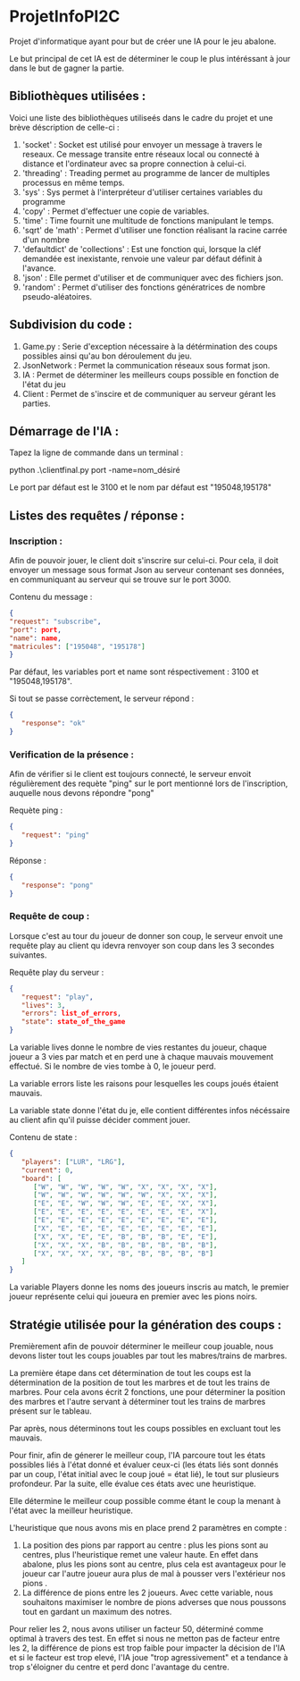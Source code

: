 # ProjetInfoPI2C
Projet d'informatique ayant pour but de créer une IA pour le jeu abalone.

Le but principal de cet IA est de déterminer le coup le plus intéréssant à jour dans le but de gagner la partie.

## Bibliothèques utilisées : 

Voici une liste des bibliothèques utiliseés dans le cadre du projet et une brève déscription de celle-ci : 
1) 'socket' : Socket est utilisé pour envoyer un message à travers le reseaux. Ce message transite entre réseaux local ou connecté à distance et l'ordinateur avec sa propre connection à celui-ci.
2) 'threading' : Treading permet au programme de lancer de multiples processus en même temps.
3) 'sys' : Sys permet à l'interpréteur d'utiliser certaines variables du programme
4) 'copy' : Permet d'effectuer une copie de variables.
5) 'time' : Time fournit une multitude de fonctions manipulant le temps.
6) 'sqrt' de 'math' : Permet d'utiliser une fonction réalisant la racine carrée d'un nombre
7) 'defaultdict' de 'collections' : Est une fonction qui, lorsque la cléf demandée est inexistante, renvoie une valeur par défaut définit à l'avance.
8) 'json' : Elle permet d'utiliser et de communiquer avec des fichiers json.
9) 'random' : Permet d'utiliser des fonctions génératrices de nombre pseudo-aléatoires.

## Subdivision du code : 

1) Game.py : Serie d'exception nécessaire à la détérmination des coups possibles ainsi qu'au bon déroulement du jeu. 
2) JsonNetwork : Permet la communication réseaux sous format json.
3) IA : Permet de déterminer les meilleurs coups possible en fonction de l'état du jeu
4) Client : Permet de s'inscire et de communiquer au serveur gérant les parties.


## Démarrage de l'IA : 
Tapez la ligne de commande dans un terminal : 

python .\clientfinal.py port -name=nom_désiré

Le port par défaut est le 3100 et le nom par défaut est "195048,195178"

## Listes des requêtes / réponse : 

### Inscription : 

Afin de pouvoir jouer, le client doit s'inscrire sur celui-ci. Pour cela, il doit envoyer un message sous format Json au serveur contenant ses données, en communiquant au serveur qui se trouve sur le port 3000.

Contenu du message : 

```json
{
"request": "subscribe",
"port": port,
"name": name,
"matricules": ["195048", "195178"]
}
```

Par défaut, les variables port et name sont réspectivement : 3100 et "195048,195178".

Si tout se passe corrèctement, le serveur répond : 

```json
{
   "response": "ok"
}
```


### Verification de la présence : 


 Afin de vérifier si le client est toujours connecté, le serveur envoit régulièrement des requète "ping" sur le port mentionné lors de l'inscription, auquelle nous devons répondre "pong"

Requète ping : 

```json
{
   "request": "ping"
}
```
Réponse : 

```json
{
   "response": "pong"
}
```

### Requête de coup : 



Lorsque c'est au tour du joueur de donner son coup, le serveur envoit une requête play au client qu idevra renvoyer son coup dans les 3 secondes suivantes.


Requête play du serveur : 

```json
{
   "request": "play",
   "lives": 3,
   "errors": list_of_errors,
   "state": state_of_the_game
}
```

La variable lives donne le nombre de vies restantes du joueur, chaque joueur a 3 vies par match et en perd une à chaque mauvais mouvement effectué. Si le nombre de vies tombe à 0, le joueur perd.

La variable errors liste les raisons pour lesquelles les coups joués étaient mauvais.

La variable state donne l'état du je, elle contient différentes infos nécéssaire au client afin qu'il puisse décider comment jouer. 

Contenu de state : 

```json
{
   "players": ["LUR", "LRG"],
   "current": 0,
   "board": [
      ["W", "W", "W", "W", "W", "X", "X", "X", "X"],
      ["W", "W", "W", "W", "W", "W", "X", "X", "X"],
      ["E", "E", "W", "W", "W", "E", "E", "X", "X"],
      ["E", "E", "E", "E", "E", "E", "E", "E", "X"],
      ["E", "E", "E", "E", "E", "E", "E", "E", "E"],
      ["X", "E", "E", "E", "E", "E", "E", "E", "E"],
      ["X", "X", "E", "E", "B", "B", "B", "E", "E"],
      ["X", "X", "X", "B", "B", "B", "B", "B", "B"],
      ["X", "X", "X", "X", "B", "B", "B", "B", "B"]
   ]
}
```

La variable Players donne les noms des joueurs inscris au match, le premier joueur représente celui qui joueura en premier avec les pions noirs. 


## Stratégie utilisée pour la génération des coups :

Premièrement afin de pouvoir déterminer le meilleur coup jouable, nous devons lister tout les coups jouables par tout les mabres/trains de marbres. 

La première étape dans cet détermination de tout les coups est la détermination de la position de tout les marbres et de tout les trains de marbres. Pour cela avons écrit 2 fonctions, une pour déterminer la position des marbres et l'autre servant à déterminer tout les trains de marbres présent sur le tableau. 

Par après, nous déterminons tout les coups possibles en excluant tout les mauvais.

Pour finir, afin de génerer le meilleur coup, l'IA parcoure tout les états possibles liés à l'état donné et évaluer ceux-ci (les états liés sont donnés par un coup, l'état initial avec le coup joué = état lié), le tout sur plusieurs profondeur. Par la suite, elle évalue ces états avec une heuristique. 

Elle détermine le meilleur coup possible comme étant le coup la menant à l'état avec la meilleur heuristique. 

L'heuristique que nous avons mis en place prend 2 paramètres en compte : 

1. La position des pions par rapport au centre : plus les pions sont au centres, plus l'heuristique remet une valeur haute. En effet dans abalone, plus les pions sont au centre, plus cela est avantageux pour le joueur car l'autre joueur aura plus de mal à pousser vers l'extérieur nos pions .
2. La différence de pions entre les 2 joueurs. Avec cette variable, nous souhaitons maximiser le nombre de pions adverses que nous poussons tout en gardant un maximum des notres. 

Pour relier les 2, nous avons utiliser un facteur 50, déterminé comme optimal à travers des test. En effet si nous ne metton pas de facteur entre les 2, la différence de pions est trop faible pour impacter la décision de l'IA et si le facteur est trop elevé, l'IA joue "trop agressivement" et a tendance à trop s'éloigner du centre et perd donc l'avantage du centre.













